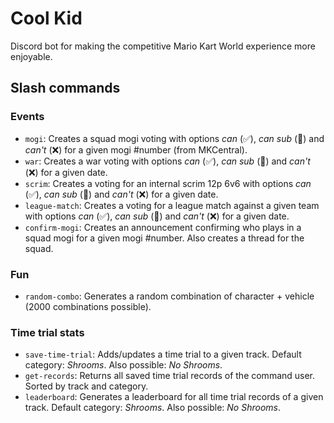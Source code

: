 # Cool Kid
Discord bot for making the competitive Mario Kart World experience more enjoyable.

## Slash commands

### Events
- `mogi`: Creates a squad mogi voting with options _can_ (✅), _can sub_ (🔁) and _can't_ (❌) for a given mogi #number (from MKCentral).
- `war`: Creates a war voting with options _can_ (✅), _can sub_ (🔁) and _can't_ (❌) for a given date.
- `scrim`: Creates a voting for an internal scrim 12p 6v6 with options _can_ (✅), _can sub_ (🔁) and _can't_ (❌) for a given date.
- `league-match`: Creates a voting for a league match against a given team with options _can_ (✅), _can sub_ (🔁) and _can't_ (❌) for a given date.
- `confirm-mogi`: Creates an announcement confirming who plays in a squad mogi for a given mogi #number. Also creates a thread for the squad.

### Fun
- `random-combo`: Generates a random combination of character + vehicle (2000 combinations possible).

### Time trial stats
- `save-time-trial`: Adds/updates a time trial to a given track. Default category: _Shrooms_. Also possible: _No Shrooms_.
- `get-records`: Returns all saved time trial records of the command user. Sorted by track and category.
- `leaderboard`: Generates a leaderboard for all time trial records of a given track. Default category: _Shrooms_. Also possible: _No Shrooms_.